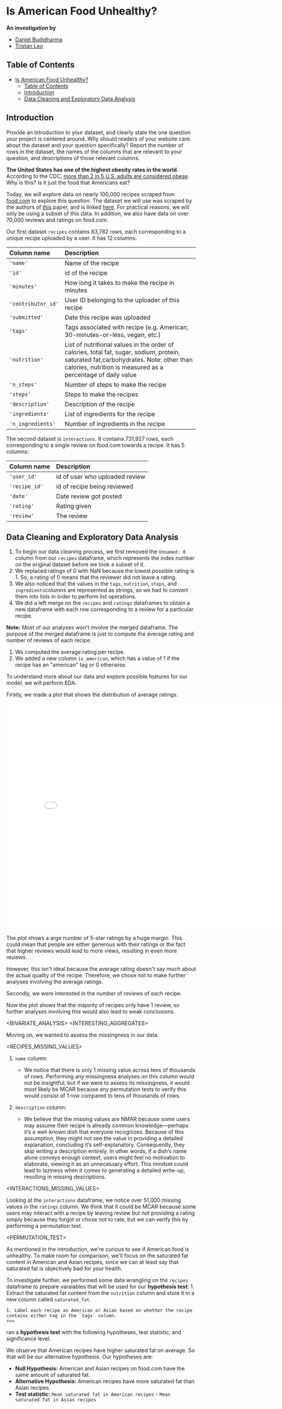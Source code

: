 # Is American Food Unhealthy?

**An investigation by**
- [Daniel Budidharma](https://vdanielb.github.io)
- [Tristan Leo](https://www.linkedin.com/in/tristan-leo-0b12a9340/)

## Table of Contents
- [Is American Food Unhealthy?](#is-american-food-unhealthy)
  - [Table of Contents](#table-of-contents)
  - [Introduction](#introduction)
  - [Data Cleaning and Exploratory Data Analysis](#data-cleaning-and-exploratory-data-analysis)

## Introduction
Provide an introduction to your dataset, and clearly state the one question your project is centered around. Why should readers of your website care about the dataset and your question specifically? Report the number of rows in the dataset, the names of the columns that are relevant to your question, and descriptions of those relevant columns.

**The United States has one of the highest obesity rates in the world**. According to the CDC, [more than 2 in 5 U.S. adults are considered obese](https://www.cdc.gov/obesity/adult-obesity-facts/index.html). Why is this? Is it just the food that Americans eat? 

Today, we will explore data on nearly 100,000 recipes scraped from [food.com](https://www.food.com) to explore this question. The dataset we will use was scraped by the authors of [this](https://cseweb.ucsd.edu/~jmcauley/pdfs/emnlp19c.pdf) paper, and is linked [here](https://www.kaggle.com/datasets/shuyangli94/food-com-recipes-and-user-interactions). For practical reasons, we will only be using a subset of this data. In addition, we also have data on over 70,000 reviews and ratings on food.com.  

Our first dataset `recipes` contains 83,782 rows, each corresponding to a unique recipe uploaded by a user. It has 12 columns:

| Column name | Description                                                                                          |
| :---------- | :---------------------------------------------------------------------------------------------------- |
| `'name'`           | Name of the recipe                                                             |
| `'id'`             | id of the recipe                                                 |
| `'minutes'`        | How long it takes to make the recipe in minutes |  
| `'contributor_id'` | User ID belonging to the uploader of this recipe              |
| `'submitted'`      | Date this recipe was uploaded                  |
| `'tags'`           | Tags associated with recipe (e.g. American, 30-minutes-or-less, vegan, etc.)                |
| `'nutrition'`      | List of nutritional values in the order of calories, total fat, sugar, sodium, protein, saturated fat,carbohydrates. Note: other than calories, nutrition is measured as a percentage of daily value |
| `'n_steps'`        | Number of steps to make the recipe                |
| `'steps'`          | Steps to make the recipes                       |
| `'description'`    | Description of the recipe                             |
| `'ingredients'`    | List of ingredients for the recipe                              |
| `'n_ingredients'`  | Number of ingredients in the recipe                              |

The second dataset is `interactions`. It contains 731,927 rows, each corresponding to a single review on food.com towards a recipe. It has 5 columns:

| Column name   | Description         |
| :------------ | :------------------ |
| `'user_id'`   | id of user who uploaded review             |
| `'recipe_id'` | id of recipe being reviewed          |
| `'date'`      | Date review got posted |
| `'rating'`    | Rating given        |
| `'review'`    | The review         |

## Data Cleaning and Exploratory Data Analysis
1. To begin our data cleaning process, we first removed the `Unnamed: 0` column from our `recipes` dataframe, which represents the index number on the original dataset before we took a subset of it.
1. We replaced ratings of 0 with NaN because the lowest possible rating is 1. So, a rating of 0 means that the reviewer did not leave a rating.
1. We also noticed that the values in the `tags`, `nutrition`, `steps`, and `ingredients`columns are represented as strings, so we had to convert them into lists in order to perform list operations.
1. We did a left merge on the `recipes` and `ratings` dataframes to obtain a new dataframe with each row corresponding to a review for a particular recipe.

**Note:** Most of our analyses won't involve the merged dataframe. The purpose of the merged dataframe is just to compute the average rating and number of reviews of each recipe.

1. We computed the average rating per recipe.
1. We added a new column `is_american`, which has a value of 1 if the recipe has an "american" tag or 0 otherwise. <TODO>

To understand more about our data and explore possible features for our model, we will perform EDA. 

Firstly, we made a plot that shows the distribution of average ratings.

<iframe src="assets/average_rating_histogram.html" width=800 height=600 frameBorder=0></iframe>

The plot shows a arge number of 5-star ratings by a huge margin. This could mean that people are either generous with their ratings or the fact that higher reviews would lead to more views, resulting in even more reviews.

However, this isn't ideal because the average rating doesn't say much about the actual quality of the recipe. Therefore, we chose not to make further analyses involving the average ratings.

Secondly, we were interested in the number of reviews of each recipe.

<PLOT>

Now the plot shows that the majority of recipes only have 1 review, so further analyses involving this would also lead to weak conclusions.

<BIVARIATE_ANALYSIS>
<INTERESTING_AGGREGATES>

Moving on, we wanted to assess the missingness in our data.

<RECIPES_MISSING_VALUES>
1. `name` column:
    - We notice that there is only 1 missing value across tens of thousands of rows. Performing any missingness analyses on this column would not be insightful, but if we were to assess its missingness, it would most likely be MCAR because any permutation tests to verify this would consist of 1 row compared to tens of thousands of rows.

2. `description` column:
    - We believe that the missing values are NMAR because some users may assume their recipe is already common knowledge—perhaps it’s a well-known dish that everyone recognizes. Because of this assumption, they might not see the value in providing a detailed explanation, concluding it’s self-explanatory. Consequently, they skip writing a description entirely. In other words, if a dish’s name alone conveys enough context, users might feel no motivation to elaborate, viewing it as an unnecessary effort. This mindset could lead to laziness when it comes to generating a detailed write-up, resulting in missing descriptions.

<INTERACTIONS_MISSING_VALUES>

Looking at the `interactions` dataframe, we notice over 51,000 missing values in the `ratings` column. We think that it could be MCAR because some users may interact with a recipe by leaving review but not providing a rating simply because they forgot or chose not to rate, but we can verify this by performing a permutation test.

<PERMUTATION_TEST>

As mentioned in the introduction, we're curious to see if American food is unhealthy. To make room for comparison, we'll focus on the saturated fat content in American and Asian recipes, since we can at least say that saturated fat is objectively bad for your health. 



To investigate further, we performed some data wrangling on the `recipes` dataframe to prepare varaiables that will be used for our **hypothesis test**:
    1. Extract the saturated fat content from the `nutrition` column and store it in a new column called `saturated_fat`.

    1. Label each recipe as American or Asian based on whether the recipe contains either tag in the `tags` column.
    >>>

ran a **hypothesis test** with the following hypotheses, test statistic, and significance level.

We observe that American recipes have higher saturated fat on average. So that will be our alternative hypothesis. Our hypotheses are:
- **Null Hypothesis:** American and Asian recipes on food.com have the same amount of saturated fat.
- **Alternative Hypothesis:** American recipes have more saturated fat than Asian recipes.
- **Test statistic:** `Mean saturated fat in American recipes` - `Mean saturated fat in Asian recipes`


